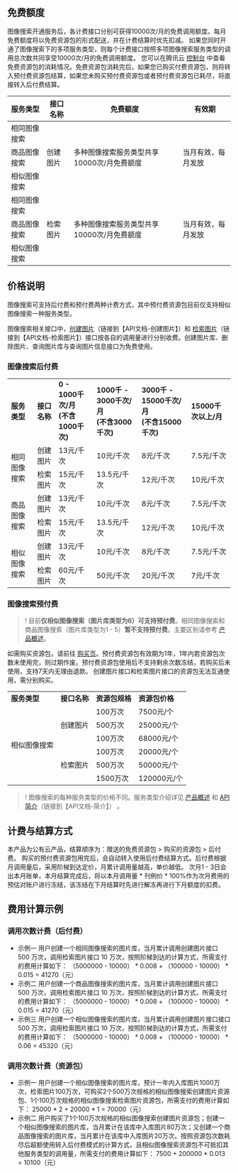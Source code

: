 ## 免费额度
图像搜索开通服务后，各计费接口分别可获得10000次/月的免费调用额度。每月免费额度将以免费资源包的形式配送，并在计费结算时优先扣减。
如果您同时开通了图像搜索下的多项服务类型，则每个计费接口按照多项图像搜索服务类型的调用总次数共同享受10000次/月的免费调用额度。
您可以在腾讯云 [控制台](https://console.cloud.tencent.com/tiia/searchimage) 中查看免费资源包的消耗情况。免费资源包消耗完后，如果您已购买付费资源包，则将转入预付费资源包结算，如果您未购买预付费资源包或者预付费资源包已耗尽，将直接转入后付费结算。

<table>
<thead>
<tr>
<th>服务类型</th>
<th>接口名称</th>
<th>免费额度</th>
<th>有效期</th>
</tr>
</thead>
<tbody><tr>
<td>相同图像搜索</td>
<td rowspan="3">创建图片</td>
<td rowspan="3">多种图像搜索服务类型共享10000次/月免费额度</td>
<td rowspan="3">当月有效，每月发放</td>
</tr>
<tr>
<td >商品图像搜索</td>
</tr>
<tr>
<td>相似图像搜索</td>
</tr>
<tr>
<td>相同图像搜索</td>
<td rowspan="3">检索图片</td>
<td rowspan="3">多种图像搜索服务类型共享10000次/月免费额度</td>
<td rowspan="3">当月有效，每月发放</td>
</tr>
<tr>
<td>商品图像搜索</td>
</tr>
<tr>
<td>相似图像搜索</td>
</tr>
</tbody></table>




## 价格说明
图像搜索可支持后付费和预付费两种计费方式，其中预付费资源包目前仅支持相似图像搜索一种服务类型。

图像搜索相关接口中，[创建图片]()（链接到【API文档-创建图片】）和 [检索图片]()（链接到【API文档-检索图片】）接口按各自的调用量进行分别收费。创建图片库、删除图片、查询图片库与查询图片信息接口为免费使用。


### 图像搜索后付费


<table>
  <tbody>
    <tr>
				<td>
        <strong>服务类型</strong></td>
      <td>
        <strong>接口名称</strong></td>
      <td>
        <strong>0 - 1000千次/月<br>(不含1000千次)</strong></td>
      <td>
            <strong>1000千 - 3000千次/月<br>(不含3000千次) </strong></td>
      <td>
            <strong>3000千 - 15000千次/月<br>(不含15000千次) </strong></td>
      <td>
        <strong>15000千次以上/月</strong></td>
    </tr>
    <tr>
      <td rowspan="2">相同图像搜索</td>
      <td>创建图片</td>
      <td>13元/千次</td>
      <td>10元/千次</td>
      <td>8元/千次</td>
      <td>7.5元/千次</td></tr>
    <tr>
      <td>检索图片</td>
      <td>15元/千次</td>
      <td>13.5元/千次</td>
      <td>12元/千次</td>
      <td>10元/千次</td></tr>
    <tr>
			<td rowspan="2">商品图像搜索</td>
      <td>创建图片</td>
      <td>13元/千次</td>
      <td>10元/千次</td>
      <td>8元/千次</td>
      <td>7.5元/千次</td></tr>
    <tr>
      <td>检索图片</td>
      <td>15元/千次</td>
      <td>13.5元/千次</td>
      <td>12元/千次</td>
      <td>10元/千次</td></tr>
     <tr>
		 <td rowspan="2">相似图像搜索</td>
      <td>创建图片</td>
      <td>13元/千次</td>
      <td>10元/千次</td>
      <td>8元/千次</td>
      <td>7.5元/千次</td></tr>
			<tr>
      <td>检索图片</td>
      <td>60元/千次</td>
      <td>50元/千次</td>
      <td>20元/千次</td>
      <td>7元/千次</td></tr>
  </tbody>
</table>

### 图像搜索预付费
>! 目前**仅相似图像搜索（图片库类型为6）可支持预付费**。相同图像搜索和商品图像搜索（图片库类型为1 - 5）**暂不支持预付费**。主要区别请参考 [产品概述](https://cloud.tencent.com/document/product/1589/74545)。

如需购买资源包，请前往 [购买页](https://buy.cloud.tencent.com/tiia_search)。预付费资源包有效期为1年，1年内若资源包次数未使用完，则过期作废。预付费资源包使用后不支持剩余次数冻结，若购买后未使用，支持7天内无理由退款。
创建图片接口和检索图片接口的资源包无法互通使用，需分别购买。


<table>
  <tbody>
    <tr>
				<td>
        <strong>服务类型</strong></td>
      <td>
        <strong>接口名称</strong></td>
      <td>
        <strong>资源包规格</strong></td>
      <td>
            <strong>资源包价格 </strong></td>
    </tr>
    <tr>
      <td rowspan="6">相似图像搜索</td>
      <td rowspan="3">创建图片</td>
      <td>100万次</td>
      <td>7500元/个</td>
			</tr>
    <tr>
      <td>500万次</td>
      <td>25000元/个</td>
			</tr>
    <tr>
      <td>100万次</td>
      <td>68000元/个</td>
			</tr>
    <tr>
			 <td rowspan="3">检索图片</td>
      <td>100万次</td>
      <td>20000元/个</td>
			</tr>
     <tr> 
      <td>500万次</td>
      <td>50000元/个</td>
			</tr>
			<tr>
      <td>1500万次</td>
      <td>120000元/个</td>
			</tr>
  </tbody>
</table>

>! 图像搜索的每种服务类型的价格不同。服务类型介绍详见 [产品概述](https://cloud.tencent.com/document/product/1589/74545) 和 [API 简介]()（链接到【API文档-简介】） 。


## 计费与结算方式
本产品为公有云产品，结算顺序为：赠送的免费资源包 > 购买的资源包 > 后付费。
购买的预付费资源包用完后，会自动转入使用后付费结算方式。后付费根据月调用量后，采用阶梯到达定价，月累计调用量越高，单价越低。
次月1 - 3日会出本月账单，本月结算完成后，将以本月调用量 * 刊例价 * 100%作为次月费用的预估对账户进行冻结，该冻结在下月结算时先进行解冻再进行下月额度的扣费。

## 费用计算示例
### 调用次数计费（后付费）
- 示例一
用户创建一个相同图像搜索的图片库，当月累计调用创建图片接口 500 万次，调用检索图片接口 10 万次，按照阶梯到达的计算方式，所需支付的费用计算如下：
（5000000 - 10000） \* 0.008 + （100000 - 10000） \* 0.015 = 41270（元）
- 示例二
用户创建一个商品图像搜索的图片库，当月累计调用创建图片接口 500 万次，调用检索图片接口 10 万次，按照阶梯到达的计算方式，所需支付的费用计算如下：
（5000000 - 10000） \* 0.008 + （100000 - 10000） \* 0.015 = 41270（元）
- 示例三
用户创建一个相似图像搜索的图片库，当月累计调用创建图片接口接口 500 万次，调用检索图片接口 10 万次，按照阶梯到达的计算方式，所需支付的费用计算如下：
（5000000 - 10000） \* 0.008 + （100000 - 10000） \* 0.06 = 45320（元）

### 调用次数计费（资源包）
- 示例一
用户创建一个相似图像搜索的图片库，预计一年内入库图片1000万次，检索图片100万次，可购买2个500万次规格的相似图像搜索创建图片资源包、1个100万次规格的相似图像搜索检索图片资源包，所需支付的费用计算如下：
25000 \* 2  + 20000 \* 1  = 70000（元）
- 示例二
用户购买了1个100万次规格的相似图像搜索创建图片资源包；创建一个相似图像搜索的图片库，当月累计在该库中入库图片80万次；又创建一个商品图像搜索的图片库，当月累计在该库中入库图片20万次。按照资源包次数耗尽后超额使用转入后付费模式的计算方式，且相似图像搜索资源包不可抵扣其他服务类型的调用量，所需支付的费用计算如下：
7500 + 200000 \* 0.013 = 10100（元）
